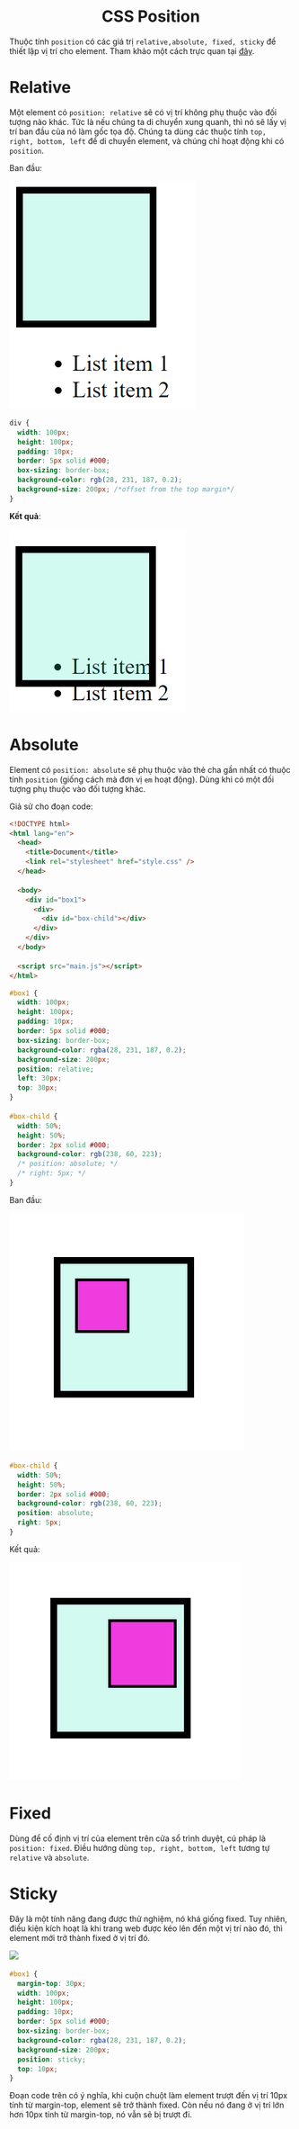 <link rel='stylesheet' href='../../../main.css'>

<div class="title"> 
    <center><h1 class="bigtitle">CSS Position</h1></center>
</div>

Thuộc tính `position` có các giá trị `relative,absolute, fixed, sticky` để thiết lập vị trí cho element. Tham khảo một cách trực quan tại [đây](https://developer.mozilla.org/en-US/docs/Web/CSS/position).

# Relative

Một element có `position: relative` sẽ có vị trí không phụ thuộc vào đối tượng nào khác. Tức là nếu chúng ta di chuyển xung quanh, thì nó sẽ lấy vị trí ban đầu của nó làm gốc tọa độ. Chúng ta dùng các thuộc tính `top, right, bottom, left` để di chuyển element, và chúng chỉ hoạt động khi có `position`.

Ban đầu:

<img src="pos1.png">

```css
div {
  width: 100px;
  height: 100px;
  padding: 10px;
  border: 5px solid #000;
  box-sizing: border-box;
  background-color: rgb(28, 231, 187, 0.2);
  background-size: 200px; /*offset from the top margin*/
}
```

**Kết quả**:

<img src="pos2.png">

# Absolute

Element có `position: absolute` sẽ phụ thuộc vào thẻ cha gần nhất có thuộc tính `position` (giống cách mà đơn vị `em` hoạt động). Dùng khi có một đối tượng phụ thuộc vào đối tượng khác.

Giả sử cho đoạn code:

```html
<!DOCTYPE html>
<html lang="en">
  <head>
    <title>Document</title>
    <link rel="stylesheet" href="style.css" />
  </head>

  <body>
    <div id="box1">
      <div>
        <div id="box-child"></div>
      </div>
    </div>
  </body>

  <script src="main.js"></script>
</html>
```

```css
#box1 {
  width: 100px;
  height: 100px;
  padding: 10px;
  border: 5px solid #000;
  box-sizing: border-box;
  background-color: rgba(28, 231, 187, 0.2);
  background-size: 200px;
  position: relative;
  left: 30px;
  top: 30px;
}

#box-child {
  width: 50%;
  height: 50%;
  border: 2px solid #000;
  background-color: rgb(238, 60, 223);
  /* position: absolute; */
  /* right: 5px; */
}
```

Ban đầu:

<img src="pos3.png">

```css
#box-child {
  width: 50%;
  height: 50%;
  border: 2px solid #000;
  background-color: rgb(238, 60, 223);
  position: absolute;
  right: 5px;
}
```

Kết quả:

<img src="pos4.png">

# Fixed

Dùng để cố định vị trí của element trên cửa sổ trình duyệt, cú pháp là `position: fixed`. Điều hướng dùng `top, right, bottom, left` tương tự `relative` và `absolute`.

# Sticky

Đây là một tính năng đang được thử nghiệm, nó khá giống fixed. Tuy nhiên, điều kiện kích hoạt là khi trang web được kéo lên đến một vị trí nào đó, thì element mới trở thành fixed ở vị trí đó.

![](https://camo.githubusercontent.com/4441ae3933a9587bc2be847c7e8de133830fa0dee7e27bcb3c3aa82020f48151/687474703a2f2f692e696d6775722e636f6d2f654c7736374a392e676966)

```css
#box1 {
  margin-top: 30px;
  width: 100px;
  height: 100px;
  padding: 10px;
  border: 5px solid #000;
  box-sizing: border-box;
  background-color: rgba(28, 231, 187, 0.2);
  background-size: 200px;
  position: sticky;
  top: 10px;
}
```

Đoạn code trên có ý nghĩa, khi cuộn chuột làm element trượt đến vị trí 10px tính từ margin-top, element sẽ trở thành fixed. Còn nếu nó đang ở vị trí lớn hơn 10px tính từ margin-top, nó vẫn sẽ bị trượt đi.
